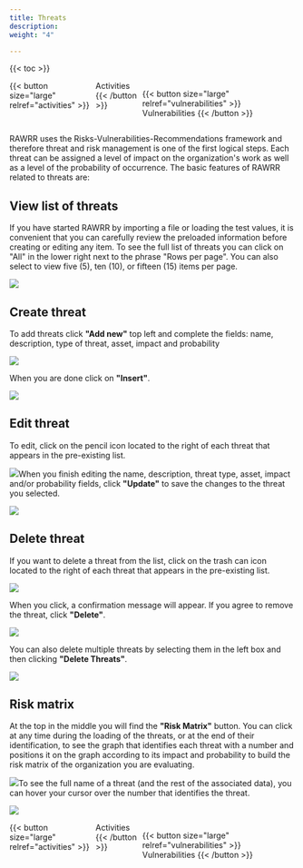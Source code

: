 ```yaml
---
title: Threats
description: 
weight: "4"

---
```

{{< toc >}}

<div style="display: flex; justify-content: space-between">
{{< button size="large" relref="activities" >}} <i class="arrow left"></i> Activities {{< /button >}}

{{< button size="large" relref="vulnerabilities" >}} Vulnerabilities <i class="arrow right"></i>{{< /button >}}
</div>

RAWRR uses the Risks-Vulnerabilities-Recommendations framework and therefore threat and risk management is one of the first logical steps. Each threat can be assigned a level of impact on the organization's work as well as a level of the probability of occurrence. The basic features of RAWRR related to threats are:

## View list of threats

If you have started RAWRR by importing a file or loading the test values, it is convenient that you can carefully review the preloaded information before creating or editing any item. To see the full list of threats you can click on "All" in the lower right next to the phrase "Rows per page". You can also select to view five (5), ten (10), or fifteen (15) items per page.

![](/images/list-threats.png)

## Create threat

To add threats click **"Add new"** top left and complete the fields: name, description, type of threat, asset, impact and probability

![](/images/add-new-threats.png)

When you are done click on **"Insert"**.

![](/images/insert-new-threat.png)

## Edit threat

To edit, click on the pencil icon located to the right of each threat that appears in the pre-existing list.

![](/images/edit-threat.png)When you finish editing the name, description, threat type, asset, impact and/or probability fields, click **"Update"** to save the changes to the threat you selected.

![](/images/update-edit.png)

## Delete threat

If you want to delete a threat from the list, click on the trash can icon located to the right of each threat that appears in the pre-existing list.

![](/images/delete-threat.png)

When you click, a confirmation message will appear. If you agree to remove the threat, click **"Delete"**.

![](/images/confirm-delete-threat.png)

You can also delete multiple threats by selecting them in the left box and then clicking **"Delete Threats"**.

![](/images/multi-delete-threats.png)

## Risk matrix

At the top in the middle you will find the **"Risk Matrix"** button. You can click at any time during the loading of the threats, or at the end of their identification, to see the graph that identifies each threat with a number and positions it on the graph according to its impact and probability to build the risk matrix of the organization you are evaluating.

![](/images/def-risk-matrix.png)To see the full name of a threat (and the rest of the associated data), you can hover your cursor over the number that identifies the threat.

![](/images/show-threat-name.png)

<div style="display: flex; justify-content: space-between">
{{< button size="large" relref="activities" >}} <i class="arrow left"></i> Activities {{< /button >}}

{{< button size="large" relref="vulnerabilities" >}} Vulnerabilities <i class="arrow right"></i>{{< /button >}}
</div>